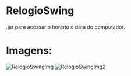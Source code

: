 # RelogioSwing
.jar para acessar o horário e data do computador.

# Imagens:
![RelogioSwingImg](https://user-images.githubusercontent.com/79422132/115317605-47dd2e80-a152-11eb-997b-ee00862a2e6a.png)
![RelogioSwingImg2](https://user-images.githubusercontent.com/79422132/115317609-4c094c00-a152-11eb-883f-bc8c9094a340.png)
